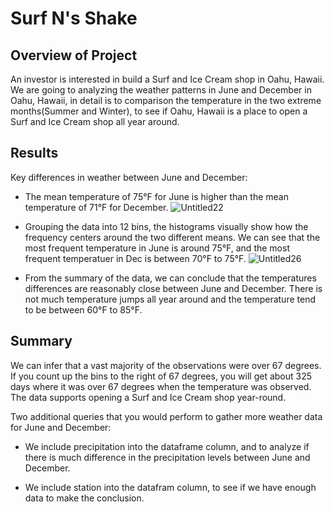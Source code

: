 # Surf N's Shake

## Overview of Project
An investor is interested in build a Surf and Ice Cream shop in Oahu, Hawaii. We are going to analyzing the weather patterns in June and December in Oahu, Hawaii, in detail is to comparison the temperature in the two extreme months(Summer and Winter), to see if Oahu, Hawaii is a place to open a Surf and Ice Cream shop all year around. 


## Results

 Key differences in weather between June and December:
 
- The mean temperature of 75°F for June is higher than the mean temperature of 71°F for December. 
![Untitled22](https://user-images.githubusercontent.com/38533045/137592210-4a78c3f8-84cd-4e35-bc81-6801295feff7.png)


- Grouping the data into 12 bins, the histograms visually show how the frequency centers around the two different means. We can see that the most frequent temperature in June is around 75°F, and the most frequent temperatuer in Dec is between 70°F to 75°F. 
![Untitled26](https://user-images.githubusercontent.com/38533045/137592392-3e183272-99d5-4274-af87-7fde996af814.png)


- From the summary of the data, we can conclude that the temperatures differences are reasonably close between June and December. There is not much temperature jumps all year around and the temperature tend to be between 60°F to 85°F. 

## Summary

We can infer that a vast majority of the observations were over 67 degrees. If you count up the bins to the right of 67 degrees, you will get about 325 days where it was over 67 degrees when the temperature was observed. The data supports opening a Surf and Ice Cream shop year-round.

Two additional queries that you would perform to gather more weather data for June and December:
- We include precipitation into the dataframe column, and to analyze if there is much difference in the precipitation levels between June and December.

- We include station into the datafram column, to see if we have enough data to make the conclusion. 
